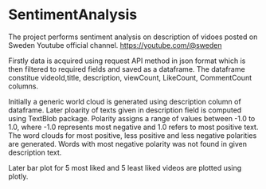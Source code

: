 # SentimentAnalysis

The project performs sentiment analysis on description of vidoes posted on Sweden Youtube official channel. https://youtube.com/@sweden

Firstly data is acquired using request API method in json format which is then filtered to required fields and saved as a dataframe. The dataframe constitue videoId,title, description, viewCount, LikeCount, CommentCount columns.

Initially a generic world cloud is generated using description column of dataframe. Later ploarity of texts given in description field is computed using TextBlob package. Polarity assigns a range of values between -1.0 to 1.0, where -1.0 represents most negative and 1.0 refers to most positive text. The word clouds for most positive, less positive and less negative polarities are generated. Words with most negative polarity was not found in given description text.

Later bar plot for 5 most liked and 5 least liked videos are plotted using plotly.

